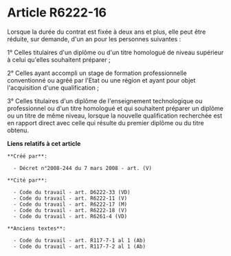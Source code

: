 # Article R6222-16

Lorsque la durée du contrat est fixée à deux ans et plus, elle peut être réduite, sur demande, d'un an pour les personnes
suivantes :

1° Celles titulaires d'un diplôme ou d'un titre homologué de niveau supérieur à celui qu'elles souhaitent préparer ;

2° Celles ayant accompli un stage de formation professionnelle conventionné ou agréé par l'Etat ou une région et ayant pour
objet l'acquisition d'une qualification ;

3° Celles titulaires d'un diplôme de l'enseignement technologique ou professionnel ou d'un titre homologué et qui souhaitent
préparer un diplôme ou un titre de même niveau, lorsque la nouvelle qualification recherchée est en rapport direct avec celle
qui résulte du premier diplôme ou du titre obtenu.

**Liens relatifs à cet article**

	**Créé par**:

	  - Décret n°2008-244 du 7 mars 2008 - art. (V)

	**Cité par**:

	  - Code du travail - art. D6222-33 (VD)
	  - Code du travail - art. R6222-11 (V)
	  - Code du travail - art. R6222-17 (M)
	  - Code du travail - art. R6222-18 (V)
	  - Code du travail - art. R6261-4 (VD)

	**Anciens textes**:

	  - Code du travail - art. R117-7-1 al 1 (Ab)
	  - Code du travail - art. R117-7-2 al 1 (Ab)
